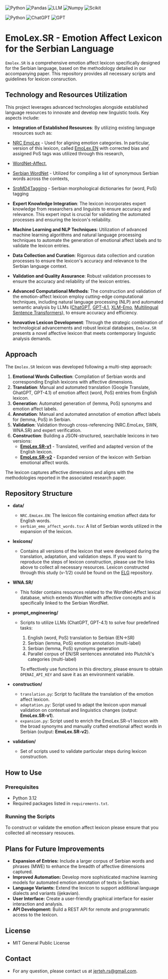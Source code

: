 ![Python](https://img.shields.io/badge/Python-FFD43B?style=for-the-badge&logo=python&logoColor=blue)
![Pandas](https://img.shields.io/badge/Pandas-2C2D72?style=for-the-badge&logo=pandas&logoColor=white)
![LLM](https://img.shields.io/badge/LLM-FF6F00?style=for-the-badge&logo=openai&logoColor=white)
![Numpy](https://img.shields.io/badge/Numpy-777BB4?style=for-the-badge&logo=numpy&logoColor=white)
![Scikit](https://img.shields.io/badge/scikit_learn-F7931E?style=for-the-badge&logo=scikit-learn&logoColor=white)


![Python](https://img.shields.io/badge/Python-3.12-brightgreen)
![ChatGPT](https://img.shields.io/badge/ChatGPT-v3.5-informational)
![GPT](https://img.shields.io/badge/GPT-v4.1-informational)


# EmoLex.SR - Emotion Affect Lexicon for the Serbian Language

`Emolex.SR` is a comprehensive emotion affect lexicon specifically designed for the Serbian language, based on the methodology detailed in our accompanying paper. This repository provides all necessary scripts and guidelines for lexicon consruction.


## Technology and Resources Utilization

This project leverages advanced technologies alongside established language resources to innovate and develop new linguistic tools. Key aspects include:

- **Integration of Established Resources**: By utilizing existing language resources such as:

- [NRC EmoLex](https://saifmohammad.com/WebPages/NRC-Emotion-Lexicon.htm) - Used for aligning emotion categories. In particular, version of this lexicon, called [EmoLex.EN](https://dataverse.fiu.edu/dataset.xhtml?persistentId=doi:10.34703/gzx1-9v95/PO3YGX) with corrected bias and assigned PoS tags was utilized through this research, 
- [WordNet-Affect](https://wndomains.fbk.eu/wnaffect.html),
- [Serbian WordNet](https://wn.jerteh.rs/) - Utilized for compiling a list of synonymous Serbian words across the contexts, 
- [SrpMD4Tagging](https://live.european-language-grid.eu/catalogue/lcr/9294) - Serbian morphological dictionaries for (word, PoS) tagging

- **Expert Knowledge Integration**: The lexicon incorporates expert knowledge from researchers and linguists to ensure accuracy and relevance. This expert input is crucial for validating the automated processes and ensuring the lexicon's reliability.

- **Machine Learning and NLP Techniques**: Utilization of advanced machine learning algorithms and natural language processing techniques to automate the generation of emotional affect labels and to validate the lexicon entries.

- **Data Collection and Curation**: Rigorous data collection and curation processes to ensure the lexicon's accuracy and relevance to the Serbian language context.

- **Validation and Quality Assurance**: Robust validation processes to ensure the accuracy and reliability of the lexicon entries.
  
- **Advanced Computational Methods**: The construction and validation of the emotion-affect lexicon employ cutting-edge computational techniques, including natural language processing (NLP) and automated semantic analysis by LLMs ([ChatGPT](https://openai.com/index/chatgpt/), [GPT-4.1](https://openai.com/index/gpt-4-1/), [XLM-Emo](https://huggingface.co/MilaNLProc/xlm-emo-t), [Multilingual Sentence Transformers](https://github.com/UKPLab/sentence-transformers/blob/master/examples/sentence_transformer/training/multilingual/README.md)), to ensure accuracy and efficiency.

- **Innovative Lexicon Development**: Through the strategic combination of technological advancements and robust lexical databases, `Emolex.SR` presents a novel affective lexicon that meets contemporary linguistic analysis demands.


## Approach

The `Emolex.SR` lexicon was developed following a multi-step approach:
1. **Emotional Words Collection**: Compilation of Serbian words and corresponding English lexicons with affective dimensions.
2. **Translation**: Manual and automated translation (Google Translate, GhatGPT, GPT-4.1) of emotion affect (word, PoS) entries from English lexicon.
3. **Generation**: Automated generation of (lemma, PoS) synonyms and emotion affect labels.
4. **Annotation**: Manual and automated annotation of emotion affect labels for (lemma, PoS) in Serbian.
5. **Validation**: Validation through cross-referencing (NRC.EmoLex, SWN, WNA.SR) and expert verification.
6. **Construction**: Building a JSON-structured, searchable lexicons in two versions:
   - **[EmoLex.SR-v1](#)** - Translated, verified and adapted version of the English lexicon.
   - **[EmoLex.SR-v2](#)** - Expanded version of the lexicon with Serbian emotional affect words.

The lexicon captures affective dimensions and aligns with the methodologies reported in the associated research paper.


## Repository Structure

- **data/**
  - `NRC.EmoLex.EN`: The lexicon file containing emotion affect data for English words.
  - `serbian_emo_affect_words.tsv`: A list of Serbian words utilized in the expansion of the lexicon.

- **lexicons/**
  - Contains all versions of the lexicon that were developed during the translation, adaptation, and validation steps. If you want to reproduce the steps of lexicon construction, please use the links above to collect all necessary resources. Lexicon constructed through this study (v-1/2) could be found on the [ELG](#) repository.
 
- **WNA.SR/**
  - This folder contains resources related to the WordNet-Affect lexical database, which extends WordNet with affective concepts and is specifically linked to the Serbian WordNet.

- **prompt_engineering/**
  - Scripts to utilize LLMs (ChatGPT, GPT-4.1) to solve four predefined tasks:
    1. English (word, PoS) translation to Serbian (EN->SR)
    2. Serbian (lemma, PoS) emotion annotation (multi-label)
    3. Serbian (lemma, PoS) synonyms generation
    4. Parallel corpus of EN/SR sentences annotated into Plutchik's categories (multi-label)
   
    To effectively use functions in this directory, please ensure to obtain `OPENAI_API_KEY` and save it as an environment variable.
    
- **construction/**
  - `translation.py`: Script to facilitate the translation of the emotion affect lexicon.
  - `adaptation.py`: Script used to adapt the lexicon upon manual validation on contextual and linguistics changes (output: **EmoLex.SR-v1**).
  - `expansion.py`:  Script used to enrich the EmoLex.SR-v1 lexicon with the broad synonyms and manually crafted emotional affect words in Serbian (output: **EmoLex.SR-v2**).

- **validation/**
  - Set of scripts used to validate particular steps during lexicon construction.

  
## How to Use

### Prerequisites

- Python 3.12
- Required packages listed in `requirements.txt`.

### Running the Scripts

To construct or validate the emotion affect lexicon please ensure that you collected all necessary resouces.


## Plans for Future Improvements
- **Expansion of Entries:** Include a larger corpus of Serbian words and phrases (MWE) to enhance the breadth of affective dimensions captured.
- **Improved Automation:** Develop more sophisticated machine learning models for automated emotion annotation of texts in Serbian.
- **Language Variants:** Extend the lexicon to support additional language dialects and variants (ijekavian).
- **User Interface:** Create a user-friendly graphical interface for easier interaction and analysis.
- **API Development:** Build a REST API for remote and programmatic access to the lexicon.


## License
- MIT General Public License


## Contact
- For any question, please contact us at jerteh.rs@gmail.com.





